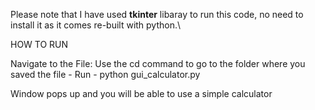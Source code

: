Please note that I have used **tkinter** libaray to run this code, no need to install it as it comes re-built with python.\

HOW TO RUN

Navigate to the File: Use the cd command to go to the folder where you saved the file - Run - python gui_calculator.py

Window pops up and you will be able to use a simple calculator

